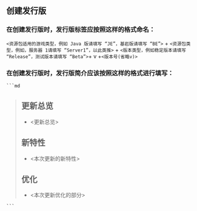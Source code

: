 ## 创建发行版

### 在创建发行版时，发行版标签应按照这样的格式命名：

`<资源包适用的游戏类型，例如 Java 版请填写 “JE”，基岩版请填写 “BE”>` + `<资源包类型，例如，服务器 1请填写 “Server1”，以此类推>` + `<版本类型，例如稳定版本请填写 “Release”，测试版本请填写 “Beta”>`+ v +`<版本号(省略v)>`

### 在创建发行版时，发行版简介应该按照这样的格式进行填写：

    ```md
> ## 更新总览
>  - <更新总览>
> 
> ## 新特性
>  - <本次更新的新特性>
> 
> ## 优化
>  - <本次更新优化的部分>

    ```
